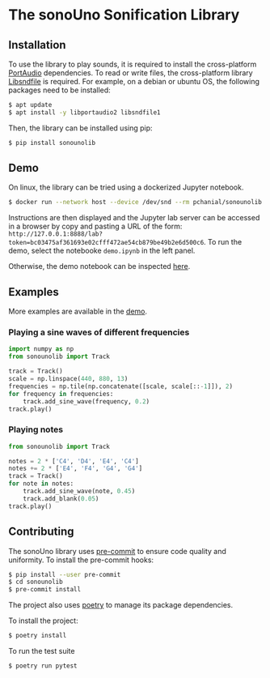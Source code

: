 # The sonoUno Sonification Library

## Installation

To use the library to play sounds, it is required to install the cross-platform [PortAudio](http://www.portaudio.com
) dependencies. To read or write files, the cross-platform library [Libsndfile](http://www.mega-nerd.com/libsndfile) is required. For example, on a debian or ubuntu OS, the following packages need to be installed:
```bash
$ apt update
$ apt install -y libportaudio2 libsndfile1
```
Then, the library can be installed using pip:
```bash
$ pip install sonounolib
```

## Demo
On linux, the library can be tried using a dockerized Jupyter notebook.

```bash
$ docker run --network host --device /dev/snd --rm pchanial/sonounolib:0.2.3
```
Instructions are then displayed and the Jupyter lab server can be accessed in a browser by copy and pasting a URL of the form: `http://127.0.0.1:8888/lab?token=bc03475af361693e02cfff472ae54cb879be49b2e6d500c6`. To run the demo, select the notebooke `demo.ipynb` in the left panel.


Otherwise, the demo notebook can be inspected [here](notebooks/demo.ipynb).


## Examples

More examples are available in the [demo](notebooks/demo.ipynb).

### Playing a sine waves of different frequencies

```python
import numpy as np
from sonounolib import Track

track = Track()
scale = np.linspace(440, 880, 13)
frequencies = np.tile(np.concatenate([scale, scale[::-1]]), 2)
for frequency in frequencies:
    track.add_sine_wave(frequency, 0.2)
track.play()
```

### Playing notes

```python
from sonounolib import Track

notes = 2 * ['C4', 'D4', 'E4', 'C4']
notes += 2 * ['E4', 'F4', 'G4', 'G4']
track = Track()
for note in notes:
    track.add_sine_wave(note, 0.45)
    track.add_blank(0.05)
track.play()
```

## Contributing

The sonoUno library uses [pre-commit](https://pre-commit.com) to ensure code quality and uniformity.
To install the pre-commit hooks:

```bash
$ pip install --user pre-commit
$ cd sonounolib
$ pre-commit install
```

The project also uses [poetry](https://python-poetry.org) to manage its package dependencies.

To install the project:
```bash
$ poetry install
```

To run the test suite
```bash
$ poetry run pytest
```
